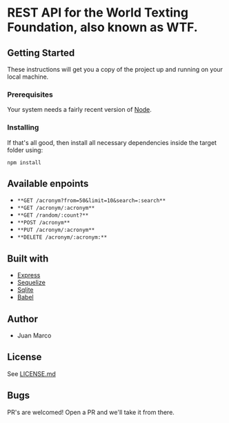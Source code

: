 # REST API for the World Texting Foundation, also known as WTF.

## Getting Started
These instructions will get you a copy of the project up and running on your local machine.

### Prerequisites
Your system needs a fairly recent version of [Node](https://nodejs.org/en/). 

### Installing
If that's all good, then install all necessary dependencies inside the target folder using:
```
npm install
```

## Available enpoints
- `**GET /acronym?from=50&limit=10&search=:search**`
- `**GET /acronym/:acronym**`
- `**GET /random/:count?**`
- `**POST /acronym**`
- `**PUT /acronym/:acronym**`
- `**DELETE /acronym/:acronym:**`

## Built with
- [Express](https://expressjs.com/)
- [Sequelize](https://sequelize.org/)
- [Sqlite](https://sqlite.org/)
- [Babel](https://babeljs.io/)

## Author
 - Juan Marco

## License
See [LICENSE.md](LICENSE.md)

## Bugs
PR's are welcomed! Open a PR and we'll take it from there.


